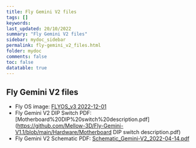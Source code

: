 ```yaml
---
title: Fly Gemini V2 files
tags: []
keywords: 
last_updated: 20/10/2022
summary: "Fly Gemini V2 files"
sidebar: mydoc_sidebar
permalink: fly-gemini_v2_files.html
folder: mydoc
comments: false
toc: false
datatable: true
---
```

## Fly Gemini V2 files

- Fly OS image: [FLYOS_v3 2022-12-01](https://cdn.mellow.klipper.cn/IMG/Build/FLY-v3.0_Flygemini_bullseye_current_5.10.85.img.xz)
- Fly Gemini V2 DIP Switch PDF:[Motherboard%20DIP%20switch%20description.pdf](https://github.com/Mellow-3D/Fly-Gemini-V1.1/blob/main/Hardware/Motherboard DIP switch description.pdf) 
- Fly Gemini V2 Schematic PDF: [Schematic_Gemini-V2_2022-04-14.pdf](https://github.com/Mellow-3D/Fly-Gemini-V2/blob/main/Hardware/Schematic_Gemini-V2_2022-04-14.pdf)